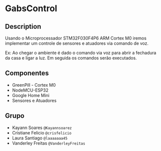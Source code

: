 # GabsControl

## Description
Usando o Microprocessador STM32F030F4P6 ARM Cortex M0 iremos implementar um controle de sensores e atuadores via comando de voz. 

Ex: Ao chegar o ambiente é dado o comando via voz para abrir a fechadura da casa e ligar a luz. Em seguida os comandos serão executados.

## Componentes
* GreenPill - Cortex M0
* NodeMCU-ESP32 
* Google Home Mini
* Sensores e Atuadores

## Grupo
* Kayann Soares `@Kayannsoarez`
* Cristiane Felicio `@crisfelicio`
* Laura Santiago `@laaaaaaa45`
* Vanderley Freitas `@VanderleyFreitas`
